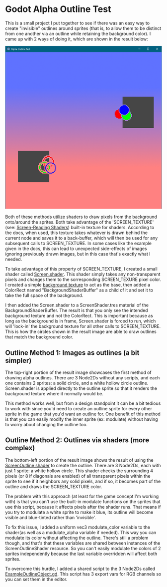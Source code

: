 # Godot Alpha Outline Test

This is a small project I put together to see if there was an easy way to create "invisible" outlines around sprites (that is, to allow them to be distinct from one another via an outline while retaining the background color). I came up with 2 ways of doing it, which are shown in the result below:

![Result of the Alpha Outline Shaders](https://github.com/skison/Godot-Alpha-Outline-Test/blob/master/Result.PNG)

Both of these methods utilize shaders to draw pixels from the background onto/around the sprites. Both take advantage of the 'SCREEN_TEXTURE' (see: [Screen-Reading Shaders](https://docs.godotengine.org/en/3.1/tutorials/shading/screen-reading_shaders.html)) built-in texture for shaders. According to the docs, when used, this texture takes whatever is drawn behind the current node and saves it to a back-buffer, which will then be used for any subsequent calls to SCREEN_TEXTURE. In some cases like the example given in the docs, this can lead to unexpected side-effects of images ignoring previously drawn images, but in this case that's exactly what I needed.

To take advantage of this property of SCREEN_TEXTURE, I created a small shader called [Screen.shader](https://github.com/skison/Godot-Alpha-Outline-Test/blob/master/Screen.shader). This shader simply takes any non-transparent pixels and changes them to the sorresponding SCREEN_TEXURE pixel color. I created a simple [background texture](https://github.com/skison/Godot-Alpha-Outline-Test/blob/master/Background.png) to act as the base, then added a ColorRect named "BackgroundShaderBuffer" as a child of it and set it to take the full space of the background. 

I then added the Screen.shader to a ScreenShader.tres material of the BackgroundShaderBuffer. The result is that you only see the intended background texture and not the ColorRect. This is important because as long as the background is in frame, Screen.shader is forced to run, which will 'lock-in' the background texture for all other calls to SCREEN_TEXTURE. This is how the circles shown in the result image are able to draw outlines that match the background color.


## Outline Method 1: Images as outlines (a bit simpler)

The top-right portion of the result image showcases the first method of drawing alpha outlines. There are 3 Node2Ds without any scripts, and each one contains 2 sprites: a solid circle, and a white hollow circle outline. Screen.shader is applied directly to the outline sprite so that it renders the background texture where it normally would be.

This method works well, but from a design standpoint it can be a bit tedious to work with since you'd need to create an outline sprite for every other sprite in the game that you'd want an outline for. One benefit of this method is that you can easily modify the inner sprite (ex: modulate) without having to worry about changing the outline too.


## Outline Method 2: Outlines via shaders (more complex)

The bottom-left portion of the result image shows the result of using the [ScreenOutline shader](https://github.com/skison/Godot-Alpha-Outline-Test/blob/master/ScreenOutline.shader) to create the outline. There are 3 Node2Ds, each with just 1 sprite: a white hollow circle. This shader checks the surrounding 4 pixels (or 8 if diagonals are enabled) of all transparent pixels within the sprite to see if it neighbors any solid pixels, and if so, it becomes part of the outline and draws the SCREEN_TEXTURE color. 

The problem with this approach (at least for the game concept I'm working with) is that you can't use the built-in modulate functions on the sprites that use this script, because it affects pixels after the shader runs. That means if you try to modulate a white sprite to make it blue, its outline will become visible and blue-tinted rather than 'invisible'.

To fix this issue, I added a uniform vec3 modulate_color variable to the shader(as well as a modulate_alpha variable if needed). This way you can modulate its color without affecting the outline. There's still a problem though, and that's that these variables are shared between instances of the ScreenOutlineShader resource. So you can't easily modulate the colors of 2 sprites independently because the last variable overridden will affect both sprites.

To overcome this hurdle, I added a shared script to the 3 Node2Ds called [ExampleOutlineObject.gd](https://github.com/skison/Godot-Alpha-Outline-Test/blob/master/ExampleOutlineObject.gd). This script has 3 export vars for RGB channels so you can set them in the editor. 
